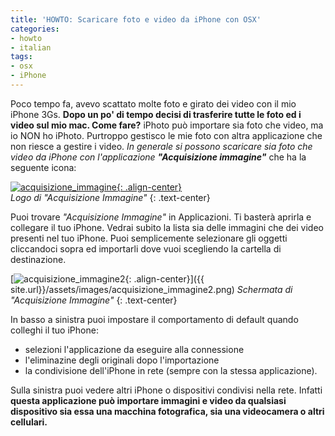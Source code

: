 ```yaml
---
title: 'HOWTO: Scaricare foto e video da iPhone con OSX'
categories:
- howto
- italian
tags:
- osx
- iPhone
---
```

Poco tempo fa, avevo scattato molte foto e girato dei video con il mio iPhone
3Gs. **Dopo un po' di tempo decisi di trasferire tutte le foto ed i video sul
mio mac. Come fare?** iPhoto può importare sia foto che video, ma io NON ho
iPhoto. Purtroppo gestisco le mie foto con altra applicazione che non riesce a
gestire i video. _In generale si possono scaricare sia foto che video da
iPhone con l'applicazione **"Acquisizione immagine"**_ che ha la seguente
icona:

[![acquisizione_immagine]({{site.url}}/assets/images/acquisizione_immagine.png){: .align-center}]({{site.url}}/assets/images/acquisizione_immagine.png)  
_Logo di "Acquisizione Immagine"_
{: .text-center}

Puoi trovare _"Acquisizione Immagine"_ in Applicazioni. Ti basterà aprirla e
collegare il tuo iPhone. Vedrai subito la lista sia delle immagini che dei
video presenti nel tuo iPhone. Puoi semplicemente selezionare gli oggetti
cliccandoci sopra ed importarli dove vuoi scegliendo la cartella di
destinazione.

[![acquisizione_immagine2]({{site.url}}/assets/images/acquisizione_immagine2.png){: .align-center}]({{
site.url}}/assets/images/acquisizione_immagine2.png)
_Schermata di "Acquisizione Immagine"_
{: .text-center}

In basso a sinistra puoi impostare il comportamento di default quando colleghi
il tuo iPhone:

  * selezioni l'applicazione da eseguire alla connessione
  * l'eliminazine degli originali dopo l'importazione
  * la condivisione dell'iPhone in rete (sempre con la stessa applicazione).

Sulla sinistra puoi vedere altri iPhone o dispositivi condivisi nella rete.
Infatti **questa applicazione può importare immagini e video da qualsiasi
dispositivo sia essa una macchina fotografica, sia una videocamera o altri
cellulari.**


